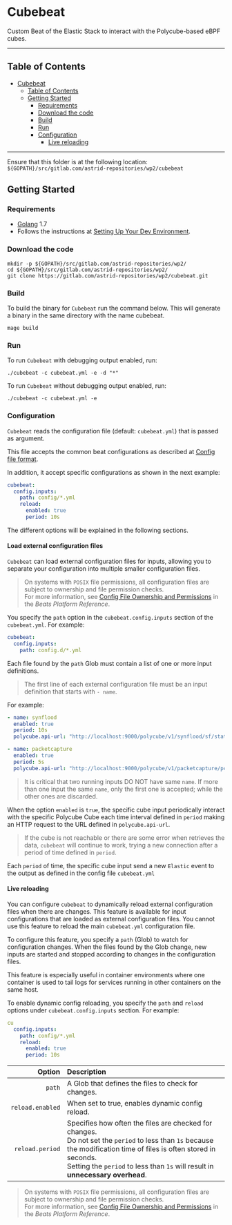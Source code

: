 # Cubebeat

Custom Beat of the Elastic Stack to interact with the Polycube-based eBPF cubes.

---

## Table of Contents

- [Cubebeat](#cubebeat)
  - [Table of Contents](#table-of-contents)
  - [Getting Started](#getting-started)
    - [Requirements](#requirements)
    - [Download the code](#download-the-code)
    - [Build](#build)
    - [Run](#run)
    - [Configuration](#configuration)
      - [Live reloading](#live-reloading)

---

Ensure that this folder is at the following location:
`${GOPATH}/src/gitlab.com/astrid-repositories/wp2/cubebeat`

## Getting Started

### Requirements

* [Golang](https://golang.org/dl/) 1.7
* Follows the instructions at [Setting Up Your Dev Environment](https://www.elastic.co/guide/en/beats/devguide/current/beats-contributing.html#setting-up-dev-environment).

### Download the code

```console
mkdir -p ${GOPATH}/src/gitlab.com/astrid-repositories/wp2/
cd ${GOPATH}/src/gitlab.com/astrid-repositories/wp2/
git clone https://gitlab.com/astrid-repositories/wp2/cubebeat.git
```

### Build

To build the binary for ```Cubebeat``` run the command below. This will generate a binary in the same directory with the name cubebeat.

```console
mage build
```

### Run

To run ```Cubebeat``` with debugging output enabled, run:

```console
./cubebeat -c cubebeat.yml -e -d "*"
```

To run ```Cubebeat``` without debugging output enabled, run:

```console
./cubebeat -c cubebeat.yml -e
```

### Configuration

```Cubebeat``` reads the configuration file (default: ```cubebeat.yml```) that is passed as argument.

This file accepts the common beat configurations as described at [Config file format](https://www.elastic.co/guide/en/beats/libbeat/current/config-file-format.html).

In addition, it accept specific configurations as shown in the next example:

```yaml
cubebeat:
  config.inputs:
    path: config/*.yml
    reload:
      enabled: true
      period: 10s
```

The different options will be explained in the following sections.

#### Load external configuration files

```Cubebeat``` can load external configuration files for inputs, allowing you to separate your configuration into multiple smaller configuration files.

> On systems with ```POSIX``` file permissions, all configuration files are subject to ownership and file permission checks.<br/> For more information, see [Config File Ownership and Permissions](https://www.elastic.co/guide/en/beats/libbeat/7.4/config-file-permissions.html) in the _Beats Platform Reference_.

You specify the ```path``` option in the ```cubebeat.config.inputs``` section of the ```cubebeat.yml```. For example:

```yaml
cubebeat:
  config.inputs:
    path: config.d/*.yml
```

Each file found by the ```path``` Glob must contain a list of one or more input definitions.

> The first line of each external configuration file must be an input definition that starts with ```- name```.

For example:

```yaml
- name: synflood
  enabled: true
  period: 10s
  polycube.api-url: "http://localhost:9000/polycube/v1/synflood/sf/stats/"

- name: packetcapture
  enabled: true
  period: 5s
  polycube.api-url: "http://localhost:9000/polycube/v1/packetcapture/pc"
```

> It is critical that two running inputs DO NOT have same ```name```. If more than one input the same ```name```, only the first one is accepted; while the other ones are discarded.

When the option ```enabled``` is ```true```, the specific cube input periodically interact with the specific Polycube Cube
each time interval defined in ```period``` making an HTTP request to the URL defined in ```polycube.api-url```.

> If the cube is not reachable or there are some error when retrieves the data, ```cubebeat``` will continue to work, trying a new connection after a period of time defined in ```period```.

Each ```period``` of time, the specific cube input send a new ```Elastic``` event to the output as defined in the config file ```cubebeat.yml```

#### Live reloading

You can configure ```cubebeat``` to dynamically reload external configuration files when there are changes.
This feature is available for input configurations that are loaded as external configuration files.
You cannot use this feature to reload the main ```cubebeat.yml``` configuration file.

To configure this feature, you specify a ```path``` (Glob) to watch for configuration changes.
When the files found by the Glob change, new inputs are started and stopped according to changes in the configuration files.

This feature is especially useful in container environments where one container is used to tail logs for services running in other containers on the same host.

To enable dynamic config reloading, you specify the ```path``` and ```reload``` options under ```cubebeat.config.inputs``` section. For example:

```yaml
cu
  config.inputs:
    path: config/*.yml
    reload:
      enabled: true
      period: 10s
```

Option               | Description
-------------------: | :----------
```path```           | A Glob that defines the files to check for changes.
```reload.enabled``` | When set to true, enables dynamic config reload.
```reload.period```  | Specifies how often the files are checked for changes.<br/>Do not set the ```period``` to less than ```1s``` because the modification time of files is often stored in seconds.<br/>Setting the ```period``` to less than ```1s``` will result in **unnecessary overhead**.

> On systems with ```POSIX``` file permissions, all configuration files are subject to ownership and file permission checks.<br/> For more information, see [Config File Ownership and Permissions](https://www.elastic.co/guide/en/beats/libbeat/7.4/config-file-permissions.html) in the _Beats Platform Reference_.
